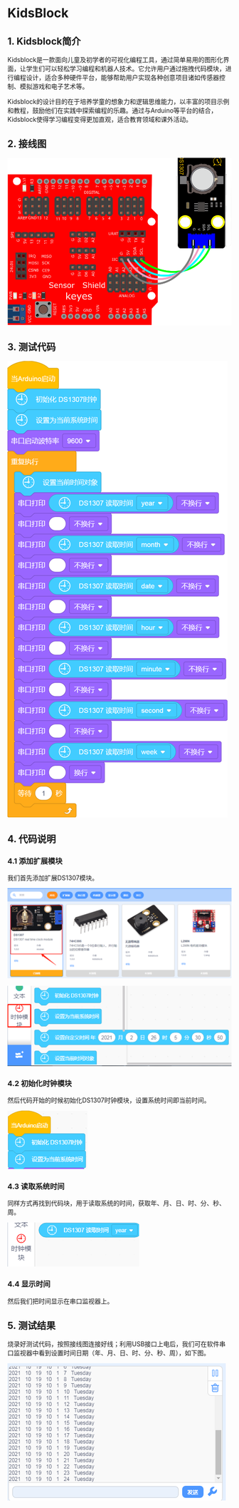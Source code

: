 # KidsBlock


## 1. Kidsblock简介  

Kidsblock是一款面向儿童及初学者的可视化编程工具，通过简单易用的图形化界面，让学生们可以轻松学习编程和机器人技术。它允许用户通过拖拽代码模块，进行编程设计，适合多种硬件平台，能够帮助用户实现各种创意项目诸如传感器控制、模拟游戏和电子艺术等。  

Kidsblock的设计目的在于培养学童的想象力和逻辑思维能力，以丰富的项目示例和教程，鼓励他们在实践中探索编程的乐趣。通过与Arduino等平台的结合，Kidsblock使得学习编程变得更加直观，适合教育领域和课外活动。  

## 2. 接线图  

![](media/887d12e82c97b04100d6f562d84c51fc.png)  

## 3. 测试代码  

![](media/9390b04184c6463de0ae5d685556607e.png)  

## 4. 代码说明  

### 4.1 添加扩展模块  

我们首先添加扩展DS1307模块。  

![](media/5cd0e8260cba380f6bdeae8fa6435be8.png)

![](media/7ef51e46119e8553565b32a80e127737.png)

### 4.2 初始化时钟模块  

然后代码开始的时候初始化DS1307时钟模块，设置系统时间即当前时间。  

![](media/cae0f9ab79640ba323e56bc25f05f0b7.png)  

### 4.3 读取系统时间  

同样方式再找到代码块，用于读取系统的时间，获取年、月、日、时、分、秒、周。  

![](media/c6e5104442e3e7333e9276f80bbc8733.png)  

### 4.4 显示时间  

然后我们把时间显示在串口监视器上。  

## 5. 测试结果  

烧录好测试代码，按照接线图连接好线；利用USB接口上电后，我们可在软件串口监视器中看到设置时间日期（年、月、日、时、分、秒、周），如下图。  

![](media/ca8b91bd169f04cc7b6f746099284e4c.png)









